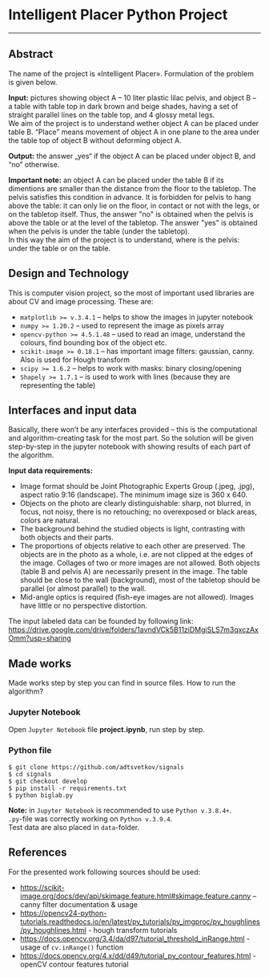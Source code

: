 # Intelligent Placer Python Project
---

## Abstract
The name of the project is «Intelligent Placer». Formulation of the problem is given below.  

__Input:__ pictures showing object A – 10 liter plastic lilac pelvis, and object B – a table with table top in dark brown and beige shades, having a set of straight parallel lines on the table top, and 4 glossy metal legs.  
We aim of the project is to understand wether object A can be placed under table B. “Place” means movement of object A in one plane to the area under the table top of object B without deforming object A.  

__Output:__ the answer „yes“ if the object A can be placed under object B, and “no” otherwise.  

__Important note:__ an object A can be placed under the table B if its dimentions are smaller than the distance from the floor to the tabletop. The pelvis satisfies this condition in advance. It is forbidden for pelvis to hang above the table: it can only lie on the floor, in contact or not with the legs, or on the tabletop itself. Thus, the answer "no" is obtained when the pelvis is above the table or at the level of the tabletop. The answer "yes" is obtained when the pelvis is under the table (under the tabletop).  
In this way the aim of the project is to understand, where is the pelvis: under the table or on the table.  

## Design and Technology
This is computer vision project, so the most of important used libraries are about CV and image processing. These are:  
-	`matplotlib >= v.3.4.1` – helps to show the images in jupyter notebook
-	`numpy >= 1.20.2` – used to represent the image as pixels array
-	`opencv-python >= 4.5.1.48` – used to read an image, understand the colours, find bounding box of the object etc.
-	`scikit-image >= 0.18.1` – has important image filters: gaussian, canny. Also is used for Hough transform
-	`scipy >= 1.6.2` – helps to work with masks: binary closing/opening
-	`Shapely >= 1.7.1` – is used to work with lines (because they are representing the table)

## Interfaces and input data
Basically, there won’t be any interfaces provided – this is the computational and algorithm-creating task for the most part. So the solution will be given step-by-step in the jupyter notebook with showing results of each part of the algorithm.   

__Input data requirements:__  
-	Image format should be Joint Photographic Experts Group (.jpeg, .jpg), aspect ratio 9:16 (landscape). The minimum image size is 360 x 640.
-	Objects on the photo are clearly distinguishable: sharp, not blurred, in focus, not noisy, there is no retouching; no overexposed or black areas, colors are natural.
-	The background behind the studied objects is light, contrasting with both objects and their parts.
-	The proportions of objects relative to each other are preserved. The objects are in the photo as a whole, i.e. are not clipped at the edges of the image. Collages of two or more images are not allowed. Both objects (table B and pelvis A) are necessarily present in the image. The table should be close to the wall (background), most of the tabletop should be parallel (or almost parallel) to the wall.
-	Mid-angle optics is required (fish-eye images are not allowed). Images have little or no perspective distortion.

The input labeled data can be founded by following link:  
https://drive.google.com/drive/folders/1avndVCk5B11ziDMgiSLS7m3qxczAxOmm?usp=sharing

## Made works

Made works step by step you can find in source files. How to run the algorithm?

### Jupyter Notebook
Open `Jupyter Notebook` file **project.ipynb**, run step by step.
### Python file
```{python}
$ git clone https://github.com/adtsvetkov/signals
$ cd signals
$ git checkout develop
$ pip install -r requirements.txt
$ python biglab.py
```
**Note:** in `Jupyter Notebook` is recommended to use `Python v.3.8.4+`.   
`.py`-file was correctly working on `Python v.3.9.4`.  
Test data are also placed in `data`-folder.

## References

For the presented work following sources should be used:
-	https://scikit-image.org/docs/dev/api/skimage.feature.html#skimage.feature.canny – canny filter documentation & usage
-	https://opencv24-python-tutorials.readthedocs.io/en/latest/py_tutorials/py_imgproc/py_houghlines/py_houghlines.html - hough transform tutorials
-	https://docs.opencv.org/3.4/da/d97/tutorial_threshold_inRange.html - usage of `cv.inRange()` function
-	https://docs.opencv.org/4.x/dd/d49/tutorial_py_contour_features.html - openCV contour features tutorial
